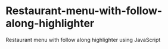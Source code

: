 # Restaurant-menu-with-follow-along-highlighter
Restaurant menu with follow along highlighter using JavaScript
